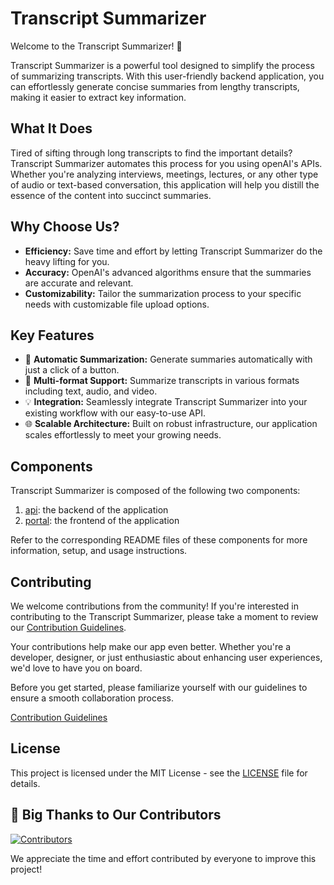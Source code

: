 # Transcript Summarizer

Welcome to the Transcript Summarizer! 🚀

Transcript Summarizer is a powerful tool designed to simplify the process of summarizing transcripts. With this user-friendly backend application, you can effortlessly generate concise summaries from lengthy transcripts, making it easier to extract key information.

## What It Does

Tired of sifting through long transcripts to find the important details? Transcript Summarizer automates this process for you using openAI's APIs. Whether you're analyzing interviews, meetings, lectures, or any other type of audio or text-based conversation, this application will help you distill the essence of the content into succinct summaries.

## Why Choose Us?

- **Efficiency:** Save time and effort by letting Transcript Summarizer do the heavy lifting for you.
- **Accuracy:** OpenAI's advanced algorithms ensure that the summaries are accurate and relevant.
- **Customizability:** Tailor the summarization process to your specific needs with customizable file upload options.

## Key Features

- 🤖 **Automatic Summarization:** Generate summaries automatically with just a click of a button.
- 🚀 **Multi-format Support:** Summarize transcripts in various formats including text, audio, and video.
- 💡 **Integration:** Seamlessly integrate Transcript Summarizer into your existing workflow with our easy-to-use API.
- 🌐 **Scalable Architecture:** Built on robust infrastructure, our application scales effortlessly to meet your growing needs.

## Components

Transcript Summarizer is composed of the following two components:

1. [api](apps/api): the backend of the application
2. [portal](apps/portal): the frontend of the application

Refer to the corresponding README files of these components for more information, setup, and usage instructions.

## Contributing

We welcome contributions from the community! If you're interested in contributing to the Transcript Summarizer, please take a moment to review our [Contribution Guidelines](CONTRIBUTING.md).

Your contributions help make our app even better. Whether you're a developer, designer, or just enthusiastic about enhancing user experiences, we'd love to have you on board.

Before you get started, please familiarize yourself with our guidelines to ensure a smooth collaboration process.

[Contribution Guidelines](CONTRIBUTING.md)

## License

This project is licensed under the MIT License - see the [LICENSE](LICENSE) file for details.

## 👏 Big Thanks to Our Contributors

<a href="https://github.com/OsmosysSoftware/osm-transcript-summarizer/graphs/contributors">
  <img src="https://contrib.rocks/image?repo=OsmosysSoftware/osm-transcript-summarizer" alt="Contributors" />
</a>

We appreciate the time and effort contributed by everyone to improve this project!

